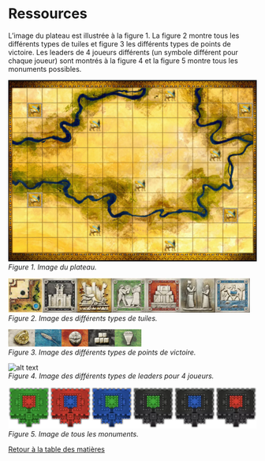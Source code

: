 # Ressources

L’image du plateau est illustrée à la figure 1. La figure 2 montre tous les différents types de tuiles et figure 3 les différents types de points de victoire. Les leaders de 4 joueurs différents (un symbole différent pour chaque joueur) sont montrés à la figure 4 et la figure 5 montre tous les monuments possibles.  
 
![alt text](../images/board.png "Plateau")  
*Figure 1. Image du plateau.*  
  
![alt text](../../res/tiles.png "Tuiles")  
*Figure 2. Image des différents types de tuiles.*  
  
![alt text](../../res/points.png "Points de victoire")  
*Figure 3. Image des différents types de points de victoire.*  
  
![alt text](../../res/leaders.png "Leaders")  
*Figure 4. Image des différents types de leaders pour 4 joueurs.*   
  
![alt text](../../res/monuments.png "Monuments")  
*Figure 5. Image de tous les monuments.*  
  
[Retour à la table des matières](../Rapport.md)